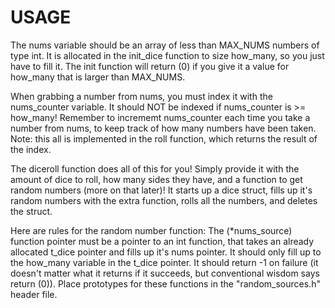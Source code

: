 # USAGE
The nums variable should be an array of less than MAX\_NUMS
numbers of type int. It is allocated in the init\_dice function to
size how\_many, so you just have to fill it.
The init function will return (0) if you give it a value for
how\_many that is larger than MAX\_NUMS.

When grabbing a number from nums, you must index it with the
nums\_counter variable.
It should NOT be indexed if nums\_counter is >= how\_many!
Remember to incrememt nums\_counter each time you take a number
from nums, to keep track of how many numbers have been taken.
Note: this all is implemented in the roll function, which
returns the result of the index.

The diceroll function does all of this for you! Simply provide
it with the amount of dice to roll, how many sides they have,
and a function to get random numbers (more on that later)! It
starts up a dice struct, fills up it's random numbers with the
extra function, rolls all the numbers, and deletes the struct.

Here are rules for the random number function:
The (*nums\_source) function pointer must be a pointer to an int
function, that takes an already allocated t\_dice pointer and
fills up it's nums pointer. It should only fill up to the
how\_many variable in the t\_dice pointer. It should return -1 on
failure (it doesn't matter what it returns if it succeeds, but
conventional wisdom says return (0)).
Place prototypes for these functions in the "random\_sources.h"
header file.
